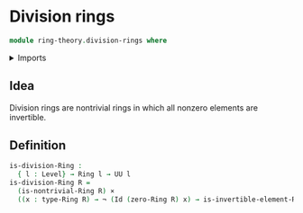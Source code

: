 # Division rings

```agda
module ring-theory.division-rings where
```

<details><summary>Imports</summary>

```agda
open import foundation.cartesian-product-types
open import foundation.identity-types
open import foundation.negation
open import foundation.universe-levels

open import ring-theory.invertible-elements-rings
open import ring-theory.rings
open import ring-theory.trivial-rings
```

</details>

## Idea

Division rings are nontrivial rings in which all nonzero elements are
invertible.

## Definition

```agda
is-division-Ring :
  { l : Level} → Ring l → UU l
is-division-Ring R =
  (is-nontrivial-Ring R) ×
  ((x : type-Ring R) → ¬ (Id (zero-Ring R) x) → is-invertible-element-Ring R x)
```
